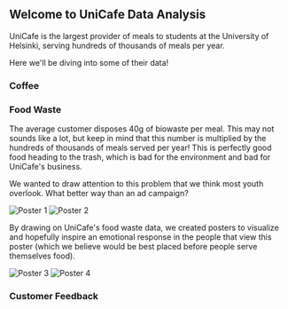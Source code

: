 ## Welcome to UniCafe Data Analysis

UniCafe is the largest provider of meals to students at the University of Helsinki, serving hundreds of thousands of meals per year.

Here we'll be diving into some of their data!

### Coffee


### Food Waste
The average customer disposes 40g of biowaste per meal. This may not sounds like a lot, but keep in mind that this number is multiplied by the hundreds of thousands of meals served per year! This is perfectly good food heading to the trash, which is bad for the environment and bad for UniCafe's business.

We wanted to draw attention to this problem that we think most youth overlook. What better way than an ad campaign? 

![Poster 1](https://github.com/satueveliina/intro-to-ds-2018/blob/master/food_waste_1_en.png) 
![Poster 2](https://github.com/satueveliina/intro-to-ds-2018/blob/master/food_waste_1_fi.png)

By drawing on UniCafe's food waste data, we created posters to visualize and hopefully inspire an emotional response in the people that view this poster (which we believe would be best placed before people serve themselves food).

![Poster 3](https://github.com/satueveliina/intro-to-ds-2018/blob/master/food_waste_2_en.png) 
![Poster 4](https://github.com/satueveliina/intro-to-ds-2018/blob/master/food_waste_2_fi.png)


### Customer Feedback

